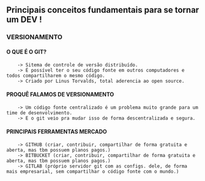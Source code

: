 ## Principais conceitos fundamentais para se tornar um DEV !

### VERSIONAMENTO

#### O QUE É O GIT?
        -> Sitema de controle de versão distribuído.
        -> É possível ter o seu código fonte em outros computadores e todos compartilharem o mesmo código.
        -> Criado por Linus Torvalds, total aderencia ao open source.

#### PROQUÊ FALAMOS DE VERSIONAMENTO
        -> Um código fonte centralizado é um problema muito grande para um time de desenvolvimento.
        -> E o git veio pra mudar isso de forma descentralizada e segura.

#### PRINCIPAIS FERRAMENTAS MERCADO
        -> GITHUB (criar, contribuir, compartilhar de forma gratuita e aberta, mas tbm possuem planos pagos.)
        -> BITBUCKET (criar, contribuir, compartilhar de forma gratuita e aberta, mas tbm possuem planos pagos.)
        -> GITLAB (próprio servidor git com as configs. dele, de forma mais empresarial, sem compartilhar o código fonte com o mundo.)
